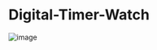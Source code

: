# Digital-Timer-Watch

![image](https://github.com/Deepak-197/Digital-Timer-Watch/assets/104504771/e375ddf9-bd99-4e9f-bb5b-34c768cc5c93)

